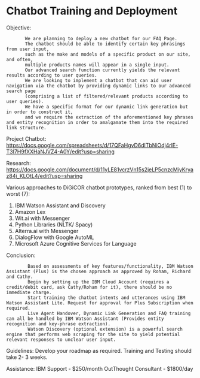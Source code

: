 # Chatbot Training and Deployment

Objective: 

           We are planning to deploy a new chatbot for our FAQ Page. 
           The chatbot should be able to identify certain key phrasings from user input, 
           such as the make and models of a specific product on our site, and often, 
           multiple products names will appear in a single input. 
           Our advanced search function currently yields the relevant results according to user queries. 
           We are looking to implement a chatbot that can aid user navigation via the chatbot by providing dynamic links to our advanced search page
           (comprising a list of filtered/relevant products according to user queries). 
           We have a specific format for our dynamic link generation but in order to construct it, 
           and we require the extraction of the aforementioned key phrases and entity recognition in order to amalgamate them into the required link structure.
           
Project Chatbot: https://docs.google.com/spreadsheets/d/17QFaHgvD6dlTbNiOdj4rlE-T3I7H9fXXHaNJVZ4-A0Y/edit?usp=sharing

Research: https://docs.google.com/document/d/11yLE81vcrzVn15s2jeLP5cnzcMiyKryaz84i_KLOtL4/edit?usp=sharing

Various approaches to DiGiCOR chatbot prototypes, ranked from best (1) to worst (7):
1. IBM Watson Assistant and Discovery
2. Amazon Lex
3. Wit.ai with Messenger
4. Python Libraries (NLTK/ Spacy)
5. Alterra.ai with Messenger
6. DialogFlow with Google AutoML
7. Microsoft Azure Cognitive Services for Language

Conclusion: 

            Based on assessments of key features/functionality, IBM Watson Assistant (Plus) is the chosen approach as approved by Roham, Richard and Cathy.
            Begin by setting up the IBM Cloud Account (requires a credit/debit card, ask Cathy/Roham for it), there should be no immediate charge. 
            Start training the chatbot intents and utterances using IBM Watson Assistant Lite. Request for approval for Plus Subscription when required.
            Live Agent Handover, Dynamic Link Generation and FAQ training can all be handled by IBM Watson Assistant (Provides entity recognition and key-phrase extraction).
            Watson Discovery (optional extension) is a powerful search engine that performs web scraping for the site to yield potential relevant responses to unclear user input.
            
Guidelines: Develop your roadmap as required. 
            Training and Testing should take 2- 3 weeks.
            
Assistance: IBM Support - $250/month
            OutThought Consultant - $1800/day
